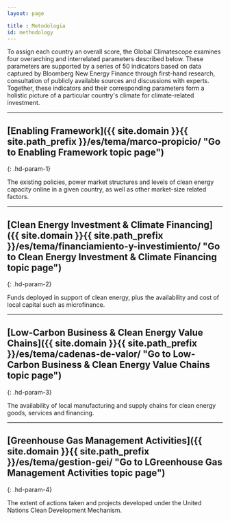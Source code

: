 ```yaml
---
layout: page

title : Metodologia
id: methodology
---
```

To assign each country an overall score, the Global Climatescope examines four overarching and interrelated parameters described below. These parameters are supported by a series of 50 indicators based on data captured by Bloomberg New Energy Finance through first-hand research, consultation of publicly available sources and discussions with experts. Together, these indicators and their corresponding parameters form a holistic picture of a particular country's climate for climate-related investment.

***

## [Enabling Framework]({{ site.domain }}{{ site.path_prefix }}/es/tema/marco-propicio/ "Go to Enabling Framework topic page")
{: .hd-param-1}

The existing policies, power market structures and levels of clean energy capacity online in a given country, as well as other market-size related factors.

***

## [Clean Energy Investment & Climate Financing]({{ site.domain }}{{ site.path_prefix }}/es/tema/financiamiento-y-investimiento/ "Go to Clean Energy Investment & Climate Financing topic page")
{: .hd-param-2}

Funds deployed in support of clean energy, plus the availability and cost of local capital such as microfinance. 

***

## [Low-Carbon Business & Clean Energy Value Chains]({{ site.domain }}{{ site.path_prefix }}/es/tema/cadenas-de-valor/ "Go to Low-Carbon Business & Clean Energy Value Chains topic page")
{: .hd-param-3} 

The availability of local manufacturing and supply chains for clean energy goods, services and financing.

***

## [Greenhouse Gas Management Activities]({{ site.domain }}{{ site.path_prefix }}/es/tema/gestion-gei/ "Go to LGreenhouse Gas Management Activities topic page")
{: .hd-param-4}

The extent of actions taken and projects developed under the United Nations Clean Development Mechanism.